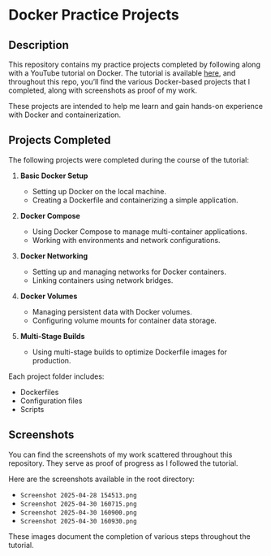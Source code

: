 # Docker Practice Projects

## Description

This repository contains my practice projects completed by following along with a YouTube tutorial on Docker. The tutorial is available [here](https://www.youtube.com/watch?v=9bSbNNH4Nqw&t=7334s), and throughout this repo, you’ll find the various Docker-based projects that I completed, along with screenshots as proof of my work.

These projects are intended to help me learn and gain hands-on experience with Docker and containerization.

## Projects Completed

The following projects were completed during the course of the tutorial:

1. **Basic Docker Setup**  
   - Setting up Docker on the local machine.
   - Creating a Dockerfile and containerizing a simple application.

2. **Docker Compose**  
   - Using Docker Compose to manage multi-container applications.
   - Working with environments and network configurations.

3. **Docker Networking**  
   - Setting up and managing networks for Docker containers.
   - Linking containers using network bridges.

4. **Docker Volumes**  
   - Managing persistent data with Docker volumes.
   - Configuring volume mounts for container data storage.

5. **Multi-Stage Builds**  
   - Using multi-stage builds to optimize Dockerfile images for production.

Each project folder includes:

- Dockerfiles
- Configuration files
- Scripts

## Screenshots

You can find the screenshots of my work scattered throughout this repository. They serve as proof of progress as I followed the tutorial.

Here are the screenshots available in the root directory:

- `Screenshot 2025-04-28 154513.png`
- `Screenshot 2025-04-30 160715.png`
- `Screenshot 2025-04-30 160900.png`
- `Screenshot 2025-04-30 160930.png`

These images document the completion of various steps throughout the tutorial.


